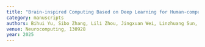 ```yaml
---
title: "Brain-inspired Computing Based on Deep Learning for Human-computer Interaction: A Review"
category: manuscripts
authors: Bihui Yu, Sibo Zhang, Lili Zhou, Jingxuan Wei, Linzhuang Sun, Liping Bu
venue: Neurocomputing, 130928
year: 2025
---
```

